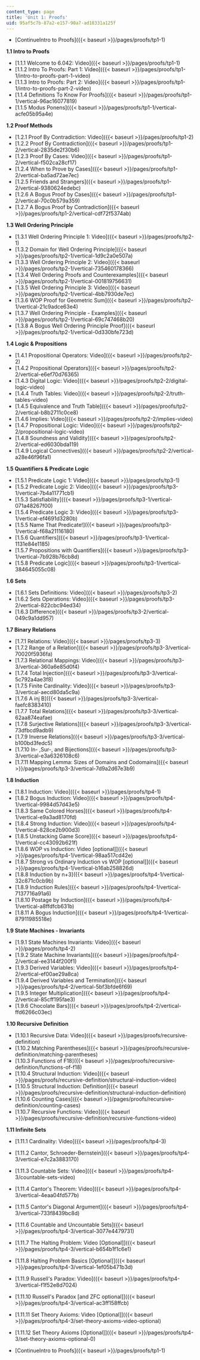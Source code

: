 ```yaml
---
content_type: page
title: 'Unit 1: Proofs'
uid: 95af5c7b-87a2-e157-90a7-ad18331a125f
---
```


*   [ContinueIntro to Proofs]({{< baseurl >}}/pages/proofs/tp1-1)

**1.1 Intro to Proofs**

*   [1.1.1 Welcome to 6.042: Video]({{< baseurl >}}/pages/proofs/tp1-1)
*   [1.1.2 Intro To Proofs: Part 1: Video]({{< baseurl >}}/pages/proofs/tp1-1/intro-to-proofs-part-1-video)
*   [1.1.3 Intro to Proofs: Part 2: Video]({{< baseurl >}}/pages/proofs/tp1-1/intro-to-proofs-part-2-video)
*   [1.1.4 Definitions To Know For Proofs]({{< baseurl >}}/pages/proofs/tp1-1/vertical-96ac16077819)
*   [1.1.5 Modus Ponens]({{< baseurl >}}/pages/proofs/tp1-1/vertical-acfe05b95a4e)

**1.2 Proof Methods**

*   [1.2.1 Proof By Contradiction: Video]({{< baseurl >}}/pages/proofs/tp1-2)
*   [1.2.2 Proof By Contradiction]({{< baseurl >}}/pages/proofs/tp1-2/vertical-2835de2f30b6)
*   [1.2.3 Proof By Cases: Video]({{< baseurl >}}/pages/proofs/tp1-2/vertical-f502ca28cf17)
*   [1.2.4 When to Prove by Cases]({{< baseurl >}}/pages/proofs/tp1-2/vertical-ba5ad72ae7ec)
*   [1.2.5 Friends and Strangers]({{< baseurl >}}/pages/proofs/tp1-2/vertical-9380624edebc)
*   [1.2.6 A Bogus Proof by Cases]({{< baseurl >}}/pages/proofs/tp1-2/vertical-70c0b579a359)
*   [1.2.7 A Bogus Proof by Contradiction]({{< baseurl >}}/pages/proofs/tp1-2/vertical-cdf72f5374ab)

**1.3 Well Ordering Principle**

*   [1.3.1 Well Ordering Principle 1: Video]({{< baseurl >}}/pages/proofs/tp2-1)
*   [1.3.2 Domain for Well Ordering Principle]({{< baseurl >}}/pages/proofs/tp2-1/vertical-1d9c2a0e507a)
*   [1.3.3 Well Ordering Principle 2: Video]({{< baseurl >}}/pages/proofs/tp2-1/vertical-735460178366)
*   [1.3.4 Well Ordering Proofs and Counterexamples]({{< baseurl >}}/pages/proofs/tp2-1/vertical-001819756631)
*   [1.3.5 Well Ordering Principle 3: Video]({{< baseurl >}}/pages/proofs/tp2-1/vertical-4bb7930de7ec)
*   [1.3.6 WOP Proof for Geometric Sum]({{< baseurl >}}/pages/proofs/tp2-1/vertical-21c9adce63e4)
*   [1.3.7 Well Ordering Principle - Examples]({{< baseurl >}}/pages/proofs/tp2-1/vertical-69c747468b20)
*   [1.3.8 A Bogus Well Ordering Principle Proof]({{< baseurl >}}/pages/proofs/tp2-1/vertical-0d330bfe723d)

**1.4 Logic & Propositions**

*   [1.4.1 Propositional Operators: Video]({{< baseurl >}}/pages/proofs/tp2-2)
*   [1.4.2 Propositional Operators]({{< baseurl >}}/pages/proofs/tp2-2/vertical-e6ef70d76365)
*   [1.4.3 Digital Logic: Video]({{< baseurl >}}/pages/proofs/tp2-2/digital-logic-video)
*   [1.4.4 Truth Tables: Video]({{< baseurl >}}/pages/proofs/tp2-2/truth-tables-video)
*   [1.4.5 Equivalence and Truth Table]({{< baseurl >}}/pages/proofs/tp2-2/vertical-b8b2711c0ce8)
*   [1.4.6 Implies: Video]({{< baseurl >}}/pages/proofs/tp2-2/implies-video)
*   [1.4.7 Propositional Logic: Video]({{< baseurl >}}/pages/proofs/tp2-2/propositional-logic-video)
*   [1.4.8 Soundness and Validity]({{< baseurl >}}/pages/proofs/tp2-2/vertical-ed6030bda119)
*   [1.4.9 Logical Connectives]({{< baseurl >}}/pages/proofs/tp2-2/vertical-a28e46f96fa1)

**1.5 Quantifiers & Predicate Logic**

*   [1.5.1 Predicate Logic 1: Video]({{< baseurl >}}/pages/proofs/tp3-1)
*   [1.5.2 Predicate Logic 2: Video]({{< baseurl >}}/pages/proofs/tp3-1/vertical-7b4a11771cb1)
*   [1.5.3 Satisfiability]({{< baseurl >}}/pages/proofs/tp3-1/vertical-071a48267f00)
*   [1.5.4 Predicate Logic 3: Video]({{< baseurl >}}/pages/proofs/tp3-1/vertical-ef4691d3280b)
*   [1.5.5 Name That Predicate!]({{< baseurl >}}/pages/proofs/tp3-1/vertical-f68a21116180)
*   [1.5.6 Quantifiers]({{< baseurl >}}/pages/proofs/tp3-1/vertical-1131e84e1185)
*   [1.5.7 Propositions with Quantifiers]({{< baseurl >}}/pages/proofs/tp3-1/vertical-7b928b76cb8d)
*   [1.5.8 Predicate Logic]({{< baseurl >}}/pages/proofs/tp3-1/vertical-384645055c08)

**1.6 Sets**

*   [1.6.1 Sets Definitions: Video]({{< baseurl >}}/pages/proofs/tp3-2)
*   [1.6.2 Sets Operations: Video]({{< baseurl >}}/pages/proofs/tp3-2/vertical-822cbc94ed34)
*   [1.6.3 Difference]({{< baseurl >}}/pages/proofs/tp3-2/vertical-049c9a1dd957)

**1.7 Binary Relations**

*   [1.7.1 Relations: Video]({{< baseurl >}}/pages/proofs/tp3-3)
*   [1.7.2 Range of a Relation]({{< baseurl >}}/pages/proofs/tp3-3/vertical-70020f5936fa)
*   [1.7.3 Relational Mappings: Video]({{< baseurl >}}/pages/proofs/tp3-3/vertical-360a6e85d0f4)
*   [1.7.4 Total Injection]({{< baseurl >}}/pages/proofs/tp3-3/vertical-5c792a4ae3f8)
*   [1.7.5 Finite Cardinality: Video]({{< baseurl >}}/pages/proofs/tp3-3/vertical-aecd80da5c9a)
*   [1.7.6 A inj B]({{< baseurl >}}/pages/proofs/tp3-3/vertical-faefc8383410)
*   [1.7.7 Total Relations]({{< baseurl >}}/pages/proofs/tp3-3/vertical-62aa874eafae)
*   [1.7.8 Surjective Relations]({{< baseurl >}}/pages/proofs/tp3-3/vertical-73dfbcd9adb9)
*   [1.7.9 Inverse Relations]({{< baseurl >}}/pages/proofs/tp3-3/vertical-b100bd3fedc5)
*   [1.7.10 In- ,Sur-, and Bijections]({{< baseurl >}}/pages/proofs/tp3-3/vertical-e3a6326108c6)
*   [1.7.11 Mapping Lemma: Sizes of Domains and Codomains]({{< baseurl >}}/pages/proofs/tp3-3/vertical-7d9a2d67e3b9)

**1.8 Induction**

*   [1.8.1 Induction: Video]({{< baseurl >}}/pages/proofs/tp4-1)
*   [1.8.2 Bogus Induction: Video]({{< baseurl >}}/pages/proofs/tp4-1/vertical-9984d57d43e5)
*   [1.8.3 Same Colored Horses]({{< baseurl >}}/pages/proofs/tp4-1/vertical-e9a3ad8170fd)
*   [1.8.4 Strong Induction: Video]({{< baseurl >}}/pages/proofs/tp4-1/vertical-828ce2b900d3)
*   [1.8.5 Unstacking Game Score]({{< baseurl >}}/pages/proofs/tp4-1/vertical-cc43092b621f)
*   [1.8.6 WOP vs Induction: Video \[optional\]]({{< baseurl >}}/pages/proofs/tp4-1/vertical-98aa517cd42e)
*   [1.8.7 Strong vs Ordinary Induction vs WOP \[optional\]]({{< baseurl >}}/pages/proofs/tp4-1/vertical-b16ab258826d)
*   [1.8.8 Induction by n+3]({{< baseurl >}}/pages/proofs/tp4-1/vertical-32c871c0cb9b)
*   [1.8.9 Induction Rules]({{< baseurl >}}/pages/proofs/tp4-1/vertical-7137716a91a6)
*   [1.8.10 Postage by Induction]({{< baseurl >}}/pages/proofs/tp4-1/vertical-a8ffdfcb631b)
*   [1.8.11 A Bogus Induction]({{< baseurl >}}/pages/proofs/tp4-1/vertical-87911985518e)

**1.9 State Machines - Invariants**

*   [1.9.1 State Machines Invariants: Video]({{< baseurl >}}/pages/proofs/tp4-2)
*   [1.9.2 State Machine Invariants]({{< baseurl >}}/pages/proofs/tp4-2/vertical-ee3144f200f1)
*   [1.9.3 Derived Variables: Video]({{< baseurl >}}/pages/proofs/tp4-2/vertical-ef00ae29a8ca)
*   [1.9.4 Derived Variables and Termination]({{< baseurl >}}/pages/proofs/tp4-2/vertical-5bf3bfde6f69)
*   [1.9.5 Integer Multiplication]({{< baseurl >}}/pages/proofs/tp4-2/vertical-85cff195fae3)
*   [1.9.6 Chocolate Bars]({{< baseurl >}}/pages/proofs/tp4-2/vertical-ffd6266c03ec)

**1.10 Recursive Definition**

*   [1.10.1 Recursive Data: Video]({{< baseurl >}}/pages/proofs/recursive-definition)
*   [1.10.2 Matching Parentheses]({{< baseurl >}}/pages/proofs/recursive-definition/matching-parentheses)
*   [1.10.3 Functions of F18]({{< baseurl >}}/pages/proofs/recursive-definition/functions-of-f18)
*   [1.10.4 Structural Induction: Video]({{< baseurl >}}/pages/proofs/recursive-definition/structural-induction-video)
*   [1.10.5 Structural Induction: Definition]({{< baseurl >}}/pages/proofs/recursive-definition/structural-induction-definition)
*   [1.10.6 Counting Cases]({{< baseurl >}}/pages/proofs/recursive-definition/counting-cases)
*   [1.10.7 Recursive Functions: Video]({{< baseurl >}}/pages/proofs/recursive-definition/recursive-functions-video)

**1.11 Infinite Sets**

*   [1.11.1 Cardinality: Video]({{< baseurl >}}/pages/proofs/tp4-3)
*   [1.11.2 Cantor, Schroeder-Bernstein]({{< baseurl >}}/pages/proofs/tp4-3/vertical-e7c2a3883170)
*   [1.11.3 Countable Sets: Video]({{< baseurl >}}/pages/proofs/tp4-3/countable-sets-video)
*   [1.11.4 Cantor's Theorem: Video]({{< baseurl >}}/pages/proofs/tp4-3/vertical-4eaa04fd577b)
*   [1.11.5 Cantor's Diagonal Argument]({{< baseurl >}}/pages/proofs/tp4-3/vertical-733f8439bc8d)
*   [1.11.6 Countable and Uncountable Sets]({{< baseurl >}}/pages/proofs/tp4-3/vertical-3077e4479731)
*   [1.11.7 The Halting Problem: Video \[Optional\]]({{< baseurl >}}/pages/proofs/tp4-3/vertical-b654b1f1c6e1)
*   [1.11.8 Halting Problem Basics \[Optional\]]({{< baseurl >}}/pages/proofs/tp4-3/vertical-1ef05b471b3d)
*   [1.11.9 Russell's Paradox: Video]({{< baseurl >}}/pages/proofs/tp4-3/vertical-f1f52e8d7024)
*   [1.11.10 Russell's Paradox \[and ZFC optional\]]({{< baseurl >}}/pages/proofs/tp4-3/vertical-ac3ff158ffcb)
*   [1.11.11 Set Theory Axioms: Video \[Optional\]]({{< baseurl >}}/pages/proofs/tp4-3/set-theory-axioms-video-optional)
*   [1.11.12 Set Theory Axioms \[Optional\]]({{< baseurl >}}/pages/proofs/tp4-3/set-theory-axioms-optional-0)

*   [ContinueIntro to Proofs]({{< baseurl >}}/pages/proofs/tp1-1)